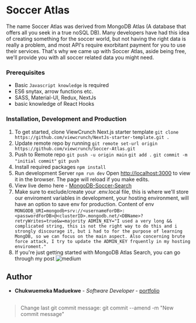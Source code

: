 # Soccer Atlas

The name Soccer Atlas was derived from MongoDB Atlas (A database that offers all you seek in a true noSQL DB). Many developers have had this idea of creating something for the soccer world, but not having the right data is really a problem, and most API's require exorbitant payment for you to use their services. That's why we came up with Soccer Atlas, aside being free, we'll provide you with all soccer related data you might need.

### Prerequisites

- Basic `Javascript knowledge` is required
- ES6 snytax, arrow functions etc.
- SASS, Material-UI, Redux, NextJs
- basic knowledge of React Hooks

### Installation, Development and Production

1. To get started, clone ViewCrunch Next.js starter template
   `git clone https://github.com/viewcrunch/NextJs-starter-template.git .`
2. Update remote repo by running
   `git remote set-url origin https://github.com/viewcrunch/Soccer-Atlas.git`
3. Push to Remote repo
   `git push -u origin main`
   `git add .`
   `git commit -m "initial commit"`
   `git push`
4. Install required packages
   `npm install`
5. Run development Server
   `npm run dev`
   Open [http://localhost:3000](http://localhost:3000) to view it in the browser. The page will reload if you make edits.<br />
6. View live demo here - [MongoDB-Soccer-Search](https://mongodb-soccer-search.vercel.app/)
7. Make sure to exclude/create your .env.local file, this is where we'll store our enviroment variables in development, your hosting environment, will have an option to save env for production. Content of env `MONGODB_URI=mongodb+srv://<usernameForDB>:<passwordForDB>@<clusterID>.mongodb.net/<DBName>?retryWrites=true&w=majority ADMIN_KEY="I used a very long && complicated string, this is not the right way to do this and i strongly discourage it, but i had to for the purpose of learning MongDB, so we can focus on the main aspect. Also concerning brute force attack, I try to update the ADMIN_KEY frquently in my hosting enviroment."`
8. If you're just getting started with MongoDB Atlas Search, you can go through my post ![medium](https://javascript.plainenglish.io/a-practical-example-using-mongodb-atlas-search-144ab2d4ed78)

## Author

- **Chukwuemeka Maduekwe** - _Software Developer_ - [portfolio](https://chukwuemeka.vercel.app)

##

> Change last git commit message: git commit --amend -m "New commit message"

<!--
https://cloud.mongodb.com/v2/622e467afd6edc21998c158d#metrics/replicaSet/622e4720a3058e62a0791830/explorer/SoccerAtlas/endpoints/find

https://www.mongodb.com/docs/manual/tutorial/update-documents/

https://github.com/public-apis/public-apis
 -->
